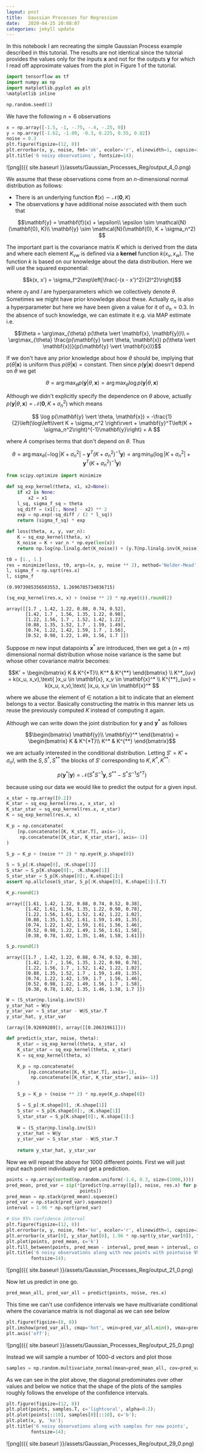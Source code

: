 ```yaml
---
layout: post
title:  Gaussian Processes for Regression
date:   2020-04-25 20:08:07
categories: jekyll update
---
```



In this notebook I am recreating the simple Gaussian Process example described in this tutorial. The results are not identical since the tutorial provides the values only for the inputs $\mathbf{x}$ and not for the outputs $\mathbf{y}$ for which I read off approximate values from the plot in Figure 1 of the tutorial.


```python
import tensorflow as tf
import numpy as np
import matplotlib.pyplot as plt
%matplotlib inline
```


```python
np.random.seed(1)
```

We have the following $n = 6$ observations


```python
x = np.array([-1.5, -1, -.75, -.4, -.25, 0])
y = np.array([-1.62, -1.09, -0.3, 0.225, 0.55, 0.82])
noise = 0.3
plt.figure(figsize=(12, 8))
plt.errorbar(x, y, noise, fmt='ok', ecolor='r', elinewidth=1, capsize=3);
plt.title('6 noisy observations', fontsize=14);
```


![png]({{ site.baseurl }}/assets/Gaussian_Processes_Reg/output_4_0.png)


We assume that these observations come from an $n$-dimensional normal distribution as follows:

- There is an underlying function $\mathbf{f}(x) \sim \mathcal{N}(\mathbf{0}, K)$
- The observations $\mathbf{y}$ have additional noise associated with them such that

$$\mathbf{y} = \mathbf{f}(x) + \epsilon\\
\epsilon  \sim \mathcal{N}(\mathbf{0}, K)\\
\mathbf{y} \sim \mathcal{N}(\mathbf{0}, K + \sigma_n^2)
$$

The important part is the covariance matrix $K$ which is derived from the data and where each element $K_{vw}$ is defined via a **kernel** function $k(x_v, x_w)$. The function $k$ is based on our knowledge about the data distribution. Here we will use the squared exponential:

$$k(x, x') = \sigma_f^2\exp\left[\frac{-(x - x')^2}{2l^2}\right]$$

where $\sigma_f$ and $l$ are hyperparameters which we collectively denote $\theta$. Sometimes we might have prior knowledge about these. Actually $\sigma_n$ is also a hyperparameter but here we have been given a value for it of $\sigma_n = 0.3$. In the absence of such knowledge, we can estimate it e.g. via MAP estimate i.e.

$$\theta = \arg\max_{\theta} p(\theta \vert \mathbf{x}, \mathbf{y})\\
= \arg\max_{\theta} \frac{p(\mathbf{y} \vert \theta, \mathbf{x}) p(\theta \vert \mathbf{x})}{p(\mathbf{y} \vert \mathbf{x})}$$

If we don't have any prior knowledge about how $\theta$ should be, implying that $p(\theta \vert \mathbf{x})$ is uniform thus $p(\theta \vert \mathbf{x}) = \text{constant}$. Then since $p(\mathbf{y} \vert \mathbf{x})$ doesn't depend on $\theta$ we get

$$\theta = \arg\max_{\theta} p(\mathbf{y} \vert \theta, \mathbf{x}) = \arg\max_{\theta} \log p(\mathbf{y} \vert \theta, \mathbf{x})$$

Although we didn't explicitly specify the dependence on $\theta$ above, actually $p(\mathbf{y} \vert \theta, \mathbf{x}) = \mathcal{N}(\mathbf{0}, K + \sigma_n^2)$ which means 

$$ \log p(\mathbf{y} \vert \theta, \mathbf{x}) = 
-\frac{1}{2}\left(\log\left\lvert K + \sigma_n^2 \right\rvert  + \mathbf{y}^T\left(K + \sigma_n^2\right)^{-1}\mathbf{y}\right) + A
$$

where $A$ comprises terms that don't depend on $\theta$. Thus

$$\theta = \arg\max_{\theta}\left(-\log\left\lvert K + \sigma_n^2 \right\rvert  - \mathbf{y}^T\left(K + \sigma_n^2\right)^{-1}\mathbf{y}\right) = \arg\min_{\theta}\left(\log\left\lvert K + \sigma_n^2 \right\rvert  + \mathbf{y}^T\left(K + \sigma_n^2\right)^{-1}\mathbf{y}\right)$$


```python
from scipy.optimize import minimize
```


```python
def sq_exp_kernel(theta, x1, x2=None):
    if x2 is None:
        x2 = x1
    l_sq, sigma_f_sq = theta
    sq_diff = (x1[:, None] - x2) ** 2
    exp = np.exp(-sq_diff / (2 * l_sq))
    return (sigma_f_sq) * exp

def loss(theta, x, y, var_n):
    K = sq_exp_kernel(theta, x)
    K_noise = K + var_n * np.eye(len(x))
    return np.log(np.linalg.det(K_noise)) + (y.T@np.linalg.inv(K_noise))@y  
```


```python
t0 = [1., 1.]
res = minimize(loss, t0, args=(x, y, noise ** 2), method='Nelder-Mead', tol=1e-10)
l, sigma_f = np.sqrt(res.x)
l, sigma_f
```




    (0.9973985356503553, 1.2696785734036715)




```python
(sq_exp_kernel(res.x, x) + (noise ** 2) * np.eye(6)).round(2)
```




    array([[1.7 , 1.42, 1.22, 0.88, 0.74, 0.52],
           [1.42, 1.7 , 1.56, 1.35, 1.22, 0.98],
           [1.22, 1.56, 1.7 , 1.52, 1.42, 1.22],
           [0.88, 1.35, 1.52, 1.7 , 1.59, 1.49],
           [0.74, 1.22, 1.42, 1.59, 1.7 , 1.56],
           [0.52, 0.98, 1.22, 1.49, 1.56, 1.7 ]])



Suppose $m$ new input datapoints $\mathbf{x}^*$ are introduced, then we get a $(n + m)$ dimensional normal distribution whose noise variance is the same but whose other covariance matrix becomes:

$$K' = \begin{bmatrix}
K & K^{*T}\\
K^* & K^{**}
\end{bmatrix} \\
K^*_{uv} = k(x_u, x_v),\text{ }x_u \in \mathbf{x}, x_v \in \mathbf{x}^* \\
K^{**}_{uv} = k(x_u, x_v),\text{ }x_u, x_v \in \mathbf{x}^*
$$

where we abuse the element of $\in$ notation a bit to indicate that an element belongs to a vector. Basically constructing the matrix in this manner lets us reuse the previously computed $K$ instead of computing it again. 

Although we can write down the joint distribution for $\mathbf{y}$ and $\mathbf{y^*}$ as follows

$$\begin{bmatrix}
\mathbf{y}\\
\mathbf{y}^*
\end{bmatrix}  = 
\begin{bmatrix}
K & K^{*T}\\
K^* & K^{**}
\end{bmatrix}$$


we are actually interested in the conditional distribution. Letting $S' = K' + \sigma_nI$, with the $S, S^{*}, S^{**}$ the blocks of $S'$ corresponding to $K, K^{*}, K^{**}$:

$$p(\mathbf{y}^* | \mathbf{y}) = \mathcal{N}\left(S^*S^{-1}\mathbf{y}, S^{**} - S^{*}S^{-1}S^{*T}\right)$$


because using our data we would like to predict the output for a given input.


```python
x_star = np.array([0.2])
K_star = sq_exp_kernel(res.x, x_star, x)
K_star_star = sq_exp_kernel(res.x, x_star)
K = sq_exp_kernel(res.x, x)

K_p = np.concatenate(
    [np.concatenate([K, K_star.T], axis=-1),
     np.concatenate([K_star, K_star_star], axis=-1)]
)

S_p = K_p + (noise ** 2) * np.eye(K_p.shape[0])

S = S_p[:K.shape[0], :K.shape[1]]
S_star = S_p[K.shape[0]:, :K.shape[1]]
S_star_star = S_p[K.shape[0]:, K.shape[1]:]
assert np.allclose(S_star, S_p[:K.shape[0], K.shape[1]:].T)
```


```python
K_p.round(2)
```




    array([[1.61, 1.42, 1.22, 0.88, 0.74, 0.52, 0.38],
           [1.42, 1.61, 1.56, 1.35, 1.22, 0.98, 0.78],
           [1.22, 1.56, 1.61, 1.52, 1.42, 1.22, 1.02],
           [0.88, 1.35, 1.52, 1.61, 1.59, 1.49, 1.35],
           [0.74, 1.22, 1.42, 1.59, 1.61, 1.56, 1.46],
           [0.52, 0.98, 1.22, 1.49, 1.56, 1.61, 1.58],
           [0.38, 0.78, 1.02, 1.35, 1.46, 1.58, 1.61]])




```python
S_p.round(2)
```




    array([[1.7 , 1.42, 1.22, 0.88, 0.74, 0.52, 0.38],
           [1.42, 1.7 , 1.56, 1.35, 1.22, 0.98, 0.78],
           [1.22, 1.56, 1.7 , 1.52, 1.42, 1.22, 1.02],
           [0.88, 1.35, 1.52, 1.7 , 1.59, 1.49, 1.35],
           [0.74, 1.22, 1.42, 1.59, 1.7 , 1.56, 1.46],
           [0.52, 0.98, 1.22, 1.49, 1.56, 1.7 , 1.58],
           [0.38, 0.78, 1.02, 1.35, 1.46, 1.58, 1.7 ]])




```python
W = (S_star@np.linalg.inv(S))
y_star_hat = W@y
y_star_var = S_star_star - W@S_star.T
y_star_hat, y_star_var
```




    (array([0.92699289]), array([[0.20631961]]))




```python
def predict(x_star, noise, theta):
    K_star = sq_exp_kernel(theta, x_star, x)
    K_star_star = sq_exp_kernel(theta, x_star)
    K = sq_exp_kernel(theta, x)

    K_p = np.concatenate(
        [np.concatenate([K, K_star.T], axis=-1),
         np.concatenate([K_star, K_star_star], axis=-1)]
    )

    S_p = K_p + (noise ** 2) * np.eye(K_p.shape[0])

    S = S_p[:K.shape[0], :K.shape[1]]
    S_star = S_p[K.shape[0]:, :K.shape[1]]
    S_star_star = S_p[K.shape[0]:, K.shape[1]:]
    
    W = (S_star@np.linalg.inv(S))
    y_star_hat = W@y
    y_star_var = S_star_star - W@S_star.T
    
    return y_star_hat, y_star_var
```

Now we will repeat the above for 1000 different points. First we will just input each point individually and get a prediction.


```python
points = np.array(sorted(np.random.uniform(-1.6, 0.3, size=(1000,))))
pred_mean, pred_var = zip(*[predict(np.array([p]), noise, res.x) for p in 
                           points])
pred_mean = np.stack(pred_mean).squeeze()
pred_var = np.stack(pred_var).squeeze()
interval = 1.96 * np.sqrt(pred_var)
```


```python
# Use 95% confidence interval
plt.figure(figsize=(12, 8))
plt.errorbar(x, y, noise, fmt='ko', ecolor='r', elinewidth=1, capsize=3);
plt.errorbar(x_star[0], y_star_hat[0], 1.96 * np.sqrt(y_star_var[0]), fmt='bo', ecolor='lightgreen')
plt.plot(points, pred_mean, c='k')
plt.fill_between(points, pred_mean - interval, pred_mean + interval, color='red', alpha=0.2)
plt.title('6 noisy observations along with new points with pointwise 95% confidence intervals',
         fontsize=14);

```


![png]({{ site.baseurl }}/assets/Gaussian_Processes_Reg/output_21_0.png)


Now let us predict in one go.


```python
pred_mean_all, pred_var_all = predict(points, noise, res.x)
```

This time we can't use confidence intervals we have multivariate conditional where the covariance matrix is not diagonal as we can see below


```python
plt.figure(figsize=(8, 8))
plt.imshow(pred_var_all, cmap='hot', vmin=pred_var_all.min(), vmax=pred_var_all.max());
plt.axis('off');
```


![png]({{ site.baseurl }}/assets/Gaussian_Processes_Reg/output_25_0.png)


Instead we will sample a number of 1000-d vectors and plot those


```python
samples = np.random.multivariate_normal(mean=pred_mean_all, cov=pred_var_all, size=(100,))
```

As we can see in the plot above, the diagonal predominates over other values and below we notice that the shape of the plots of the samples roughly follows the envelope of the confidence intervals.


```python
plt.figure(figsize=(12, 8))
plt.plot(points, samples.T, c='lightcoral', alpha=0.2);
plt.plot(points[::10], samples[0][::10], c='b');
plt.plot(x, y, 'ko');
plt.title('6 noisy observations along with samples for new points',
         fontsize=14);
```


![png]({{ site.baseurl }}/assets/Gaussian_Processes_Reg/output_29_0.png)

